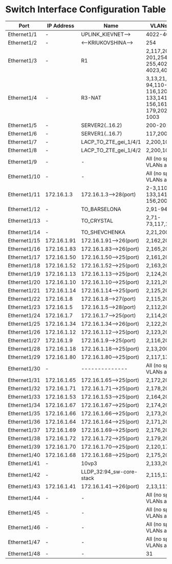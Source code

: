 # Switch Interface Configuration Table

| Port            | IP Address       | Name                            | VLANs Assigned                                      |
|-----------------|------------------|---------------------------------|----------------------------------------------------|
| Ethernet1/1     | -                | UPLINK_KIEVNET-->               | 4022-4023,4026                                     |
| Ethernet1/2     | -                | <--KRIUKOVSHINA-->              | 254                                                |
| Ethernet1/3     | -                | R1                              | 2,117,200-201,254-255,4022-4023,4026               |
| Ethernet1/4     | -                | R3-NAT                          | 3,13,21,71-73,91-94,110-112,114-116,120-125,131-133,141-145,151-156,161-165,171-179,202,255,1001-1003 |
| Ethernet1/5     | -                | SERVER2(..16.2)                 | 200-201                                            |
| Ethernet1/6     | -                | SERVER1(..16.7)                 | 117,200-201                                        |
| Ethernet1/7     | -                | LACP_TO_ZTE_gei_1/4/1           | 2,200,1001-1002                                    |
| Ethernet1/8     | -                | LACP_TO_ZTE_gei_1/4/2           | 2,200,1001-1002                                    |
| Ethernet1/9     | -                | -                               | All (no specific VLANs assigned)                    |
| Ethernet1/10    | -                | -                               | All (no specific VLANs assigned)                    |
| Ethernet1/11    | 172.16.1.3       | 172.16.1.3-->28(port)           | 2-3,110,120,131-133,141-145,151-156,200            |
| Ethernet1/12    | -                | TO_BARSELONA                    | 2,91-94,200                                        |
| Ethernet1/13    | -                | TO_CRYSTAL                      | 2,71-73,117,171,200                                |
| Ethernet1/14    | -                | TO_SHEVCHENKA                   | 2,21,200                                           |
| Ethernet1/15    | 172.16.1.91      | 172.16.1.91-->26(port)          | 2,162,200                                          |
| Ethernet1/16    | 172.16.1.83      | 172.16.1.83-->26(port)          | 2,165,200                                          |
| Ethernet1/17    | 172.16.1.50      | 172.16.1.50-->25(port)          | 2,161,200                                          |
| Ethernet1/18    | 172.16.1.52      | 172.16.1.52-->25(port)          | 2,163,200                                          |
| Ethernet1/19    | 172.16.1.13      | 172.16.1.13-->25(port)          | 2,124,200                                          |
| Ethernet1/20    | 172.16.1.10      | 172.16.1.10-->25(port)          | 2,121,200                                          |
| Ethernet1/21    | 172.16.1.14      | 172.16.1.14-->25(port)          | 2,125,200                                          |
| Ethernet1/22    | 172.16.1.8       | 172.16.1.8-->27(port)           | 2,115,200                                          |
| Ethernet1/23    | 172.16.1.5       | 172.16.1.5-->28(port)           | 2,112,200                                          |
| Ethernet1/24    | 172.16.1.7       | 172.16.1.7-->25(port)           | 2,114,200                                          |
| Ethernet1/25    | 172.16.1.34      | 172.16.1.34-->26(port)          | 2,122,200                                          |
| Ethernet1/26    | 172.16.1.12      | 172.16.1.12-->25(port)          | 2,123,200                                          |
| Ethernet1/27    | 172.16.1.9       | 172.16.1.9-->25(port)           | 2,116,200                                          |
| Ethernet1/28    | 172.16.1.18      | 172.16.1.18-->25(port)          | 2,13,200                                           |
| Ethernet1/29    | 172.16.1.80      | 172.16.1.80-->25(port)          | 2,117,133,200                                      |
| Ethernet1/30    | -                | --------------                  | All (no specific VLANs assigned)                    |
| Ethernet1/31    | 172.16.1.65      | 172.16.1.65-->25(port)          | 2,172,200                                          |
| Ethernet1/32    | 172.16.1.71      | 172.16.1.71-->25(port)          | 2,178,200                                          |
| Ethernet1/33    | 172.16.1.53      | 172.16.1.53-->25(port)          | 2,164,200                                          |
| Ethernet1/34    | 172.16.1.67      | 172.16.1.67-->25(port)          | 2,174,200                                          |
| Ethernet1/35    | 172.16.1.66      | 172.16.1.66-->25(port)          | 2,173,200                                          |
| Ethernet1/36    | 172.16.1.64      | 172.16.1.64-->25(port)          | 2,171,200                                          |
| Ethernet1/37    | 172.16.1.69      | 172.16.1.69-->25(port)          | 2,176,200                                          |
| Ethernet1/38    | 172.16.1.72      | 172.16.1.72-->25(port)          | 2,179,200                                          |
| Ethernet1/39    | 172.16.1.70      | 172.16.1.70-->25(port)          | 2,120,177,200                                      |
| Ethernet1/40    | 172.16.1.68      | 172.16.1.68-->25(port)          | 2,175,200                                          |
| Ethernet1/41    | -                | 10vp3                           | 2,133,200                                          |
| Ethernet1/42    | -                | LLDP_32:94_sw-core-stack        | 2,115,132,200                                      |
| Ethernet1/43    | 172.16.1.41      | 172.16.1.41-->26(port)          | 2,13,111-112,200                                   |
| Ethernet1/44    | -                | -                               | All (no specific VLANs assigned)                    |
| Ethernet1/45    | -                | -                               | All (no specific VLANs assigned)                    |
| Ethernet1/46    | -                | -                               | All (no specific VLANs assigned)                    |
| Ethernet1/47    | -                | -                               | All (no specific VLANs assigned)                    |
| Ethernet1/48    | -                | -                               | 31                                                 |
